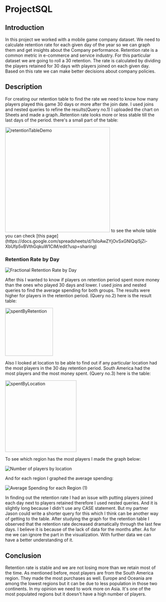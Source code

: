# ProjectSQL
## Introduction
In this project we worked with a mobile game company dataset. We need to calculate retention rate for each given day of the year so we can graph them and get insights about the Company performance.  Retention rate is a common metric in e-commerce and service industry. For this particular dataset we are going to roll a 30 retention. The rate is calculated by dividing the players retained for 30 days with players joined on each given day. Based on this rate we can make better decisions about company policies.
## Description
For creating our retention table to find the rate we need to know how many players played this game 30 days or more after the join date.  I used joins and nested queries to refine the results(Query no.1) I uploaded the chart on Sheets and made a graph..Retention rate looks more or less stable till the last days of the period.
there's a small part of the table: 

<img width="338" alt="retentionTableDemo" src="https://user-images.githubusercontent.com/59418722/139507201-29b01c88-7133-4d14-9929-e093691ed373.png">
to see the whole table you can check [this page](https://docs.google.com/spreadsheets/d/1sIoAwZYjOvSxGNlQqi5jZi-XbUfp5vBVthGqkuW1CiM/edit?usp=sharing)

### Retention Rate by Day

![Fractional Retention Rate by Day](https://user-images.githubusercontent.com/59418722/139507991-49083fa1-50d2-4207-b449-1add5f50578a.png)

After this I wanted to know if players on retention period spent more money than the ones who played 30 days and lower. I used joins and nested queries to find the average spending for both groups. The results were higher for players in the retention period. (Query no.2)
here is the result table:

<img width="154" alt="spentByRetention" src="https://user-images.githubusercontent.com/59418722/139508355-dbf513c6-dda8-4766-9410-46e129cdffbf.png">

Also I looked at location to be able to find out if any particular location had the most players in the 30 day retention period. South America had the most players and the most money spent. (Query no.3)
here is the table:

<img width="230" alt="spentByLocation" src="https://user-images.githubusercontent.com/59418722/139508607-3c54b689-e07f-41d6-968b-cc1723889769.png">

To see which region has the most players I made the graph below: 

![Number of players by location](https://user-images.githubusercontent.com/59418722/139508793-b00179cc-12f3-44bf-8ba0-2014b1b1e35f.png)

And for each region I graphed the average spending:

![Average Spending for each Region (1)](https://user-images.githubusercontent.com/59418722/139597035-9fedb108-38c8-4ef9-a3f6-a990316c4efa.png)

In finding out the retention rate I had an issue with putting players joined each day  next to players retained therefore I used nested queries. And it is slightly long because I didn't use any CASE statement. But my partner Jason could write a shorter query for this which I think can be another way of getting to the table.
After studying the graph for the retention table I observed that the retention rate decreased dramatically through the last few days. I believe it is because of the lack of data for the months after. As for me we can ignore the part in the visualization. With further data we can have a better understanding of it.

## Conclusion

Retention rate is stable and we are not losing more than we retain most of the time. As mentioned before, most players are from the South America region. They made the most purchases as well. Europe and Oceania are among the lowest regions but it can be due to less population in those two continents. In my opinion we need to work more on Asia. It's one of the most populated regions but it doesn't have a high number of players.




